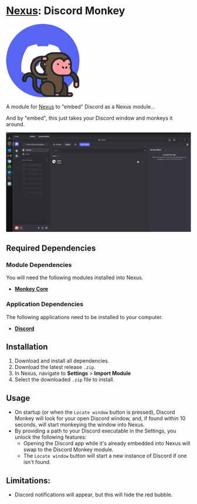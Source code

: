 # [Nexus](https://github.com/aarontburn/nexus-core): Discord Monkey

<img src="./src/assets/icon.png" alt="Discord Monkey Icon" width="200"/>

A module for [Nexus](https://github.com/aarontburn/nexus-core) to "embed" Discord as a Nexus module...

And by "embed", this just takes your Discord window and monkeys it around.



<p align="center">
  <img src="./assets/sample-image.png" alt="Discord Monkey Sample" width="1000"/>
</p>

## Required Dependencies
### Module Dependencies
You will need the following modules installed into Nexus.
- [**Monkey Core**](https://github.com/aarontburn/nexus-monkey-core)

### Application Dependencies
The following applications need to be installed to your computer.
- [**Discord**](https://discord.com/)

## Installation
1. Download and install all dependencies.
2. Download the latest release `.zip`. 
3. In Nexus, navigate to **Settings** > **Import Module**
4. Select the downloaded `.zip` file to install.


## Usage
- On startup (or when the `Locate window` button is pressed), Discord Monkey will look for your open Discord window, and, if found within 10 seconds, will start monkeying the window into Nexus.
- By providing a path to your Discord executable in the Settings, you unlock the following features:
  -  Opening the Discord app while it's already embedded into Nexus will swap to the Discord Monkey module.
  -  The `Locate window` button will start a new instance of Discord if one isn't found.



## Limitations:
- Discord notifications will appear, but this will hide the red bubble.
